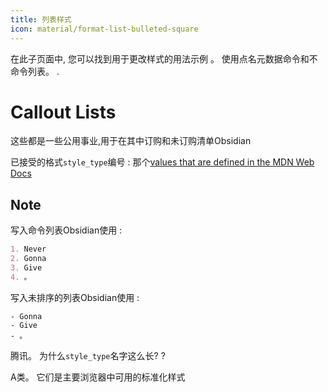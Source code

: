 ```yaml
---
title: 列表样式
icon: material/format-list-bulleted-square
---
```


在此子页面中, 您可以找到用于更改样式的用法示例 。
使用点名元数据命令和不命令列表。
.

# Callout Lists

这些都是一些公用事业,用于在其中订购和未订购清单Obsidian

已接受的格式`style_type`编号 : 那个[values that are defined in the MDN Web Docs](https://developer.mozilla.org/en-US/docs/Web/CSS/list-style-type#Values)

## Note

写入命令列表Obsidian使用 :

```md
1. Never
2. Gonna
3. Give
4. 。
```
写入未排序的列表Obsidian使用 :
```md6- Never
- Gonna
- Give
- 。
```

 
腾讯。 为什么`style_type`名字这么长?
?

A类。 它们是主要浏览器中可用的标准化样式

